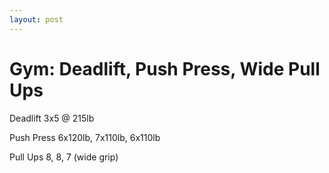 ```yaml
---
layout: post
---
```


# Gym: Deadlift, Push Press, Wide Pull Ups

Deadlift 3x5 @ 215lb

Push Press 6x120lb, 7x110lb, 6x110lb

Pull Ups 8, 8, 7 (wide grip)
